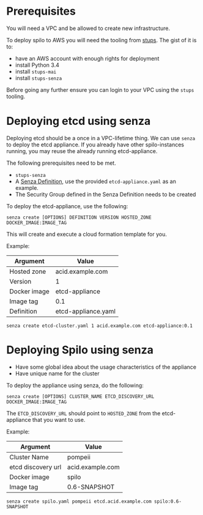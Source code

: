 Prerequisites
=============

You will need a VPC and be allowed to create new infrastructure.

To deploy spilo to AWS you will need the tooling from [stups](http://stups.readthedocs.org/en/latest).
The gist of it is to:

* have an AWS account with enough rights for deployment
* install Python 3.4
* install `stups-mai`
* install `stups-senza`

Before going any further ensure you can login to your VPC using the `stups` tooling.

Deploying etcd using senza
==========================

Deploying etcd should be a once in a VPC-lifetime thing. We can use `senza` to deploy the etcd appliance.
If you already have other spilo-instances running, you may reuse the already running etcd-appliance.

The following prerequisites need to be met.

* `stups-senza`
* A [Senza Definition](http://stups.readthedocs.org/en/latest/components/senza.html#senza-definition), use the provided `etcd-appliance.yaml` as an example.
* The Security Group defined in the Senza Definition needs to be created

To deploy the etcd-appliance, use the following:

	senza create [OPTIONS] DEFINITION VERSION HOSTED_ZONE DOCKER_IMAGE:IMAGE_TAG

This will create and execute a cloud formation template for you.

Example:

Argument   		| Value
----------------|-------
Hosted zone 	| acid.example.com
Version 		| 1
Docker image 	| etcd-appliance
Image tag	 	| 0.1
Definition 		| etcd-appliance.yaml

	senza create etcd-cluster.yaml 1 acid.example.com etcd-appliance:0.1

Deploying Spilo using senza
===========================

* Have some global idea about the usage characteristics of the appliance
* Have unique name for the cluster

To deploy the appliance using senza, do the following:

	senza create [OPTIONS] CLUSTER_NAME ETCD_DISCOVERY_URL DOCKER_IMAGE:IMAGE_TAG

The `ETCD_DISCOVERY_URL` should point to `HOSTED_ZONE` from the etcd-appliance that you want to use.

Example:

Argument   		   | Value
-------------------|-------
Cluster Name	   | pompeii
etcd discovery url | acid.example.com
Docker image       | spilo
Image tag          | 0.6-SNAPSHOT

	senza create spilo.yaml pompeii etcd.acid.example.com spilo:0.6-SNAPSHOT
